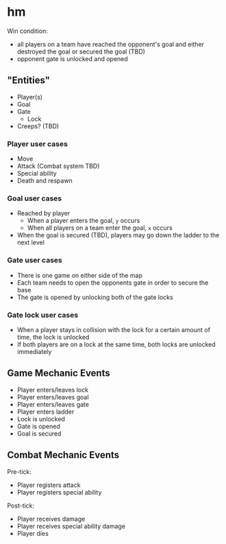 # hm

Win condition:

- all players on a team have reached the opponent's goal and either destroyed the goal or secured the goal (TBD)
- opponent gate is unlocked and opened

## "Entities"

- Player(s)
- Goal
- Gate
  - Lock
- Creeps? (TBD)

### Player user cases

- Move
- Attack (Combat system TBD)
- Special ability
- Death and respawn

### Goal user cases

- Reached by player
  - When a player enters the goal, `y` occurs
  - When all players on a team enter the goal, `x` occurs
- When the goal is secured (TBD), players may go down the ladder to the next level

### Gate user cases

- There is one game on either side of the map
- Each team needs to open the opponents gate in order to secure the base
- The gate is opened by unlocking both of the gate locks

### Gate lock user cases

- When a player stays in collision with the lock for a certain amount of time, the lock is unlocked
- If both players are on a lock at the same time, both locks are unlocked immediately

## Game Mechanic Events

- Player enters/leaves lock
- Player enters/leaves goal
- Player enters/leaves gate
- Player enters ladder
- Lock is unlocked
- Gate is opened
- Goal is secured

## Combat Mechanic Events

Pre-tick:

- Player registers attack
- Player registers special ability

Post-tick:

- Player receives damage
- Player receives special ability damage
- Player dies
